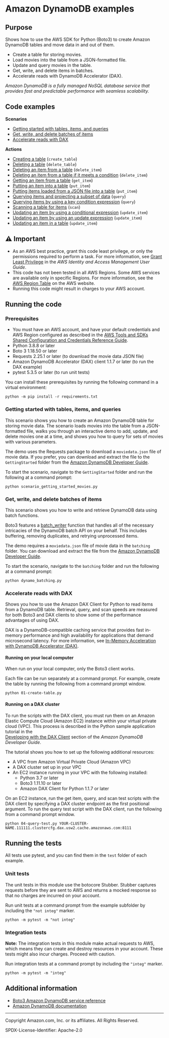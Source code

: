 # Amazon DynamoDB examples

## Purpose

Shows how to use the AWS SDK for Python (Boto3) to create Amazon DynamoDB 
tables and move data in and out of them.
 
* Create a table for storing movies.
* Load movies into the table from a JSON-formatted file.
* Update and query movies in the table.
* Get, write, and delete items in batches.
* Accelerate reads with DynamoDB Accelerator (DAX).

*Amazon DynamoDB is a fully managed NoSQL database service that provides fast and 
predictable performance with seamless scalability.*

## Code examples

**Scenarios**

* [Getting started with tables, items, and queries](GettingStarted/scenario_getting_started_movies.py)
* [Get, write, and delete batches of items](batching/dynamo_batching.py)
* [Accelerate reads with DAX](TryDax)


**Actions**

* [Creating a table](GettingStarted/scenario_getting_started_movies.py)
(`create_table`)
* [Deleting a table](GettingStarted/scenario_getting_started_movies.py)
(`delete_table`)
* [Deleting an item from a table](GettingStarted/scenario_getting_started_movies.py)
(`delete_item`)
* [Deleting an item from a table if it meets a condition](GettingStarted/update_and_query.py)
(`delete_item`)
* [Getting an item from a table](GettingStarted/scenario_getting_started_movies.py)
(`get_item`)
* [Putting an item into a table](GettingStarted/scenario_getting_started_movies.py)
(`put_item`)
* [Putting items loaded from a JSON file into a table](GettingStarted/scenario_getting_started_movies.py)
(`put_item`)
* [Querying items and projecting a subset of data](GettingStarted/update_and_query.py)
(`query`)
* [Querying items by using a key condition expression](GettingStarted/scenario_getting_started_movies.py)
(`query`)
* [Scanning a table for items](GettingStarted/scenario_getting_started_movies.py)
(`scan`)
* [Updating an item by using a conditional expression](GettingStarted/update_and_query.py)
(`update_item`)
* [Updating an item by using an update expression](GettingStarted/update_and_query.py)
(`update_item`)
* [Updating an item in a table](GettingStarted/scenario_getting_started_movies.py)
(`update_item`)

## ⚠ Important

- As an AWS best practice, grant this code least privilege, or only the 
  permissions required to perform a task. For more information, see 
  [Grant Least Privilege](https://docs.aws.amazon.com/IAM/latest/UserGuide/best-practices.html#grant-least-privilege) 
  in the *AWS Identity and Access Management 
  User Guide*.
- This code has not been tested in all AWS Regions. Some AWS services are 
  available only in specific Regions. For more information, see the 
  [AWS Region Table](https://aws.amazon.com/about-aws/global-infrastructure/regional-product-services/)
  on the AWS website.
- Running this code might result in charges to your AWS account.

## Running the code

### Prerequisites

- You must have an AWS account, and have your default credentials and AWS Region
  configured as described in the [AWS Tools and SDKs Shared Configuration and
  Credentials Reference Guide](https://docs.aws.amazon.com/credref/latest/refdocs/creds-config-files.html).
- Python 3.8.8 or later
- Boto 3 1.18.50 or later
- Requests 2.25.1 or later (to download the movie data JSON file)
- Amazon DynamoDB Accelerator (DAX) client 1.1.7 or later (to run the DAX example)
- pytest 5.3.5 or later (to run unit tests)

You can install these prerequisites by running the following command in a
virtual environment:

```
python -m pip install -r requirements.txt
``` 

### Getting started with tables, items, and queries

This scenario shows you how to create an Amazon DynamoDB table for storing movie data. 
The scenario loads movies into the table from a JSON-formatted file, walks you 
through an interactive demo to add, update, and delete movies one at a time, and 
shows you how to query for sets of movies with various parameters.

The demo uses the Requests package to download a `moviedata.json` file of movie data.
If you prefer, you can download and extract the file to the `GettingStarted` folder
from the 
[Amazon DynamoDB Developer Guide](https://docs.aws.amazon.com/amazondynamodb/latest/developerguide/samples/moviedata.zip). 

To start the scenario, navigate to the `GettingStarted` folder and run the following 
at a command prompt:

```
python scenario_getting_started_movies.py
```

### Get, write, and delete batches of items

This scenario shows you how to write and retrieve DynamoDB data using batch functions.

Boto3 features a 
[batch_writer](https://boto3.amazonaws.com/v1/documentation/api/latest/guide/dynamodb.html#batch-writing) 
function that handles all of the necessary intricacies
of the DynamoDB batch API on your behalf. This includes buffering, removing
duplicates, and retrying unprocessed items.

The demo requires a `moviedata.json` file of movie data in the `batching` folder.
You can download and extract the file from the 
[Amazon DynamoDB Developer Guide](https://docs.aws.amazon.com/amazondynamodb/latest/developerguide/samples/moviedata.zip). 

To start the scenario, navigate to the `batching` folder and run the following at a 
command prompt:

```
python dynamo_batching.py
```  

### Accelerate reads with DAX

Shows you how to use the Amazon DAX Client for Python to read items from a DynamoDB 
table. Retrieval, query, and scan speeds are measured for both Boto3 and DAX clients 
to show some of the performance advantages of using DAX.

DAX is a DynamoDB-compatible caching service that provides fast in-memory performance 
and high availability for applications that demand microsecond latency. For more
information, see [In-Memory Acceleration with DynamoDB Accelerator (DAX)](https://docs.aws.amazon.com/amazondynamodb/latest/developerguide/DAX.html). 

#### Running on your local computer

When run on your local computer, only the Boto3 client works.

Each file can be run separately at a command prompt. For example, create the
table by running the following from a command prompt window.

```commandline
python 01-create-table.py
```  

#### Running on a DAX cluster

To run the scripts with the DAX client, you must run them on an Amazon Elastic Compute 
Cloud (Amazon EC2) instance within your virtual private cloud (VPC). This process is 
described in the Python sample application tutorial in the  
[Developing with the DAX Client](https://docs.aws.amazon.com/amazondynamodb/latest/developerguide/DAX.client.html) 
section of the *Amazon DynamoDB Developer Guide*.

The tutorial shows you how to set up the following additional resources:

- A VPC from Amazon Virtual Private Cloud (Amazon VPC)
- A DAX cluster set up in your VPC 
- An EC2 instance running in your VPC with the following installed:
    - Python 3.7 or later
    - Boto3 1.11.10 or later
    - Amazon DAX Client for Python 1.1.7 or later

On an EC2 instance, run the get item, query, and scan test scripts with the DAX client
by specifying a DAX cluster endpoint as the first positional argument.
To run the query test script with the DAX client, run the following from a command 
prompt window.

```commandline
python 04-query-test.py YOUR-CLUSTER-NAME.111111.clustercfg.dax.usw2.cache.amazonaws.com:8111
```

## Running the tests

All tests use pytest, and you can find them in the `test` folder of each example.

### Unit tests

The unit tests in this module use the botocore Stubber. Stubber captures requests before 
they are sent to AWS and returns a mocked response so that no charges are incurred on 
your account.

Run unit tests at a command prompt from the example subfolder by including the 
`"not integ"` marker.

```
python -m pytest -m "not integ"
```

### Integration tests

**Note:** The integration tests in this module make actual requests to AWS, which means 
they can create and destroy resources in your account. These tests might also incur 
charges. Proceed with caution.

Run integration tests at a command prompt by including the `"integ"` marker.

```
python -m pytest -m "integ"
```

## Additional information

- [Boto3 Amazon DynamoDB service reference](https://boto3.amazonaws.com/v1/documentation/api/latest/reference/services/dynamodb.html)
- [Amazon DynamoDB documentation](https://docs.aws.amazon.com/dynamodb)

---
Copyright Amazon.com, Inc. or its affiliates. All Rights Reserved.

SPDX-License-Identifier: Apache-2.0
